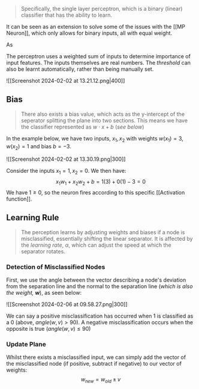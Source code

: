 > Specifically, the single layer perceptron, which is a binary (linear) classifier that has the ability to learn.

It can be seen as an extension to solve some of the issues with the [[MP Neuron]], which only allows for binary inputs, all with equal weight.

As

The perceptron uses a weighted sum of inputs to determine importance of input features. The inputs themselves are real numbers. The *threshold* can also be learnt automatically, rather than being manually set.

![[Screenshot 2024-02-02 at 13.21.12.png|400]]

## Bias
> There also exists a bias value, which acts as the y-intercept of the seperator splitting the plane into two sections. This means we have the classifier represented as $w\cdot x + b$ (*see below*)

In the example below, we have two inputs, $x_1,x_2$ with weights $w(x_1) = 3, w(x_2) = 1$ and bias $b=-3$.

![[Screenshot 2024-02-02 at 13.30.19.png|300]]

Consider the inputs $x_1 = 1, x_2 = 0$.
We then have:
$$
x_1w_1 + x_2w_2 + b = 1(3) + 0(1) -3=0
$$
We have $1 \ge 0$, so the neuron fires according to this specific [[Activation function]].

## Learning Rule
> The perception learns by adjusting weights and biases if a node is misclassified, essentially shifting the linear separator. It is affected by the *learning rate*, $\alpha$, which can adjust the speed at which the separator rotates.

### Detection of Misclassified Nodes
First, we use the angle between the vector describing a node's deviation from the separation line and the normal to the separation line (*which is also the weight, **w***), as seen below:

![[Screenshot 2024-02-06 at 09.58.27.png|300]]

We can say a positive misclassification has occurred when 1 is classified as a 0 (above, $angle(w,v)> 90$).
A negative misclassification occurs when the opposite is true ($angle(w,v)\le 90$)

### Update Plane
Whilst there exists a misclassified input, we can simply add the vector of the misclassified node (if positive, subtract if negative) to our vector of weights:
$$
w_{new} = w_{old} \pm v
$$

